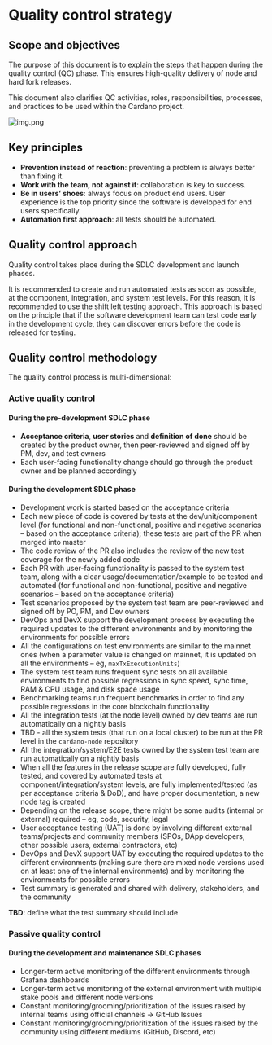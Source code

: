# Quality control strategy

## Scope and objectives

The purpose of this document is to explain the steps that happen during the quality control (QC) phase. This ensures high-quality delivery of node and hard fork releases.

This document also clarifies QC activities, roles, responsibilities, processes, and practices to be used within the Cardano project.

![img.png](https://tests.cardano.intersectmbo.org/_static/images/qa_process.png)

## Key principles

- **Prevention instead of reaction**: preventing a problem is always better than fixing it.
- **Work with the team, not against it**: collaboration is key to success.
- **Be in users’ shoes**: always focus on product end users. User experience is the top priority since the software is developed for end users specifically.
- **Automation first approach**: all tests should be automated.

## Quality control approach

Quality control takes place during the SDLC development and launch phases.

It is recommended to create and run automated tests as soon as possible, at the component, integration, and system test levels.
For this reason, it is recommended to use the shift left testing approach. This approach is based on the principle that if the software development team can test code early in the development cycle, they can discover errors before the code is released for testing.

## Quality control methodology

The quality control process is multi-dimensional:

### Active quality control

#### During the pre-development SDLC phase

- **Acceptance criteria**, **user stories** and **definition of done** should be created by the product owner, then peer-reviewed and signed off by PM, dev, and test owners
- Each user-facing functionality change should go through the product owner and be planned accordingly

#### During the development SDLC phase

- Development work is started based on the acceptance criteria
- Each new piece of code is covered by tests at the dev/unit/component level (for functional and non-functional, positive and negative scenarios – based on the acceptance criteria); these tests are part of the PR when merged into master
- The code review of the PR also includes the review of the new test coverage for the newly added code
- Each PR with user-facing functionality is passed to the system test team, along with a clear usage/documentation/example
  to be tested and automated (for functional and non-functional, positive and negative scenarios – based on the acceptance criteria)
- Test scenarios proposed by the system test team are peer-reviewed and signed off by PO, PM, and Dev owners
- DevOps and DevX support the development process by executing the required updates to the different environments and by monitoring
  the environments for possible errors
- All the configurations on test environments are similar to the mainnet ones  (when a parameter value is changed on mainnet,
  it is updated on all the environments – eg, `maxTxExecutionUnits`)
- The system test team runs frequent sync tests on all available environments to find possible regressions in sync speed,
  sync time, RAM & CPU usage, and disk space usage
- Benchmarking teams run frequent benchmarks in order to find any possible regressions in the core blockchain functionality
- All the integration tests (at the node level) owned by dev teams are run automatically on a nightly basis
- TBD - all the system tests (that run on a local cluster) to be run at the PR level in the `cardano-node` repository
- All the integration/system/E2E tests owned by the system test team are run automatically on a nightly basis
- When all the features in the release scope are fully developed, fully tested, and covered by automated tests at
  component/integration/system levels, are fully implemented/tested (as per acceptance criteria & DoD), and have proper documentation,
  a new node tag is created
- Depending on the release scope, there might be some audits (internal or external) required – eg, code, security, legal
- User acceptance testing (UAT) is done by involving different external teams/projects and community members
  (SPOs, DApp developers, other possible users, external contractors, etc)
- DevOps and DevX support UAT by executing the required updates to the different environments (making sure there are mixed
  node versions used on at least one of the internal environments) and by monitoring the environments for possible errors
- Test summary is generated and shared with delivery, stakeholders, and the community

**TBD**: define what the test summary should include

### Passive quality control

#### During the development and maintenance SDLC phases

- Longer-term active monitoring of the different environments through Grafana dashboards
- Longer-term active monitoring of the external environment with multiple stake pools and different node versions
- Constant monitoring/grooming/prioritization of the issues raised by internal teams using official channels → GitHub Issues
- Constant monitoring/grooming/prioritization of the issues raised by the community using different mediums (GitHub, Discord, etc)
